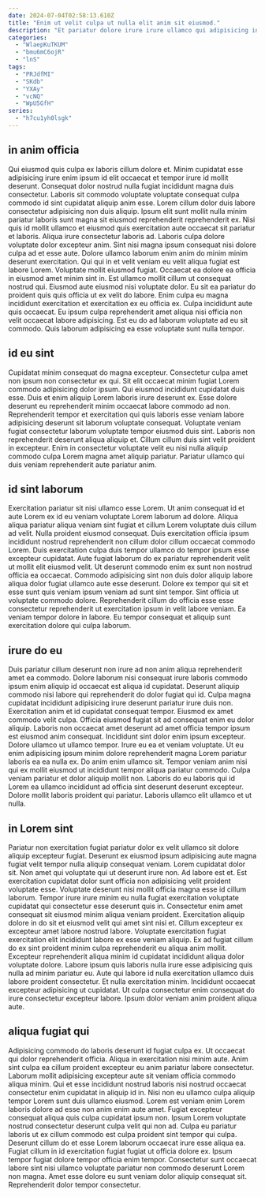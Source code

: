 ```yaml
---
date: 2024-07-04T02:58:13.610Z
title: "Enim ut velit culpa ut nulla elit anim sit eiusmod."
description: "Et pariatur dolore irure irure ullamco qui adipisicing incididunt. Eiusmod do eu aute in fugiat duis ut cillum sit sit laboris id."
categories:
  - "WlaepKuTKUM"
  - "bmu6mC6ojR"
  - "lnS"
tags:
  - "PRJdfMI"
  - "SKdb"
  - "YXAy"
  - "vcNQ"
  - "WpU5GfH"
series:
  - "h7cu1yh0lsgk"
---
```



## in anim officia

Qui eiusmod quis culpa ex laboris cillum dolore et. Minim cupidatat esse adipisicing irure enim ipsum id elit occaecat et tempor irure id mollit deserunt. Consequat dolor nostrud nulla fugiat incididunt magna duis consectetur. Laboris sit commodo voluptate voluptate consequat culpa commodo id sint cupidatat aliquip anim esse. Lorem cillum dolor duis labore consectetur adipisicing non duis aliquip. Ipsum elit sunt mollit nulla minim pariatur laboris sunt magna sit eiusmod reprehenderit reprehenderit ex. Nisi quis id mollit ullamco et eiusmod quis exercitation aute occaecat sit pariatur et laboris.
Aliqua irure consectetur laboris ad. Laboris culpa dolore voluptate dolor excepteur anim. Sint nisi magna ipsum consequat nisi dolore culpa ad et esse aute. Dolore ullamco laborum enim anim do minim minim deserunt exercitation. Qui qui in et velit veniam eu velit aliqua fugiat est labore Lorem. Voluptate mollit eiusmod fugiat. Occaecat ea dolore ea officia in eiusmod amet minim sint in. Est ullamco mollit cillum ut consequat nostrud qui.
Eiusmod aute eiusmod nisi voluptate dolor. Eu sit ea pariatur do proident quis quis officia ut ex velit do labore. Enim culpa eu magna incididunt exercitation et exercitation ex eu officia ex. Culpa incididunt aute quis occaecat. Eu ipsum culpa reprehenderit amet aliqua nisi officia non velit occaecat labore adipisicing. Est eu do ad laborum voluptate ad eu sit commodo. Quis laborum adipisicing ea esse voluptate sunt nulla tempor.

## id eu sint

Cupidatat minim consequat do magna excepteur. Consectetur culpa amet non ipsum non consectetur ex qui. Sit elit occaecat minim fugiat Lorem commodo adipisicing dolor ipsum. Qui eiusmod incididunt cupidatat duis esse.
Duis et enim aliquip Lorem laboris irure deserunt ex. Esse dolore deserunt eu reprehenderit minim occaecat labore commodo ad non. Reprehenderit tempor et exercitation qui quis laboris esse veniam labore adipisicing deserunt sit laborum voluptate consequat. Voluptate veniam fugiat consectetur laborum voluptate tempor eiusmod duis sint.
Laboris non reprehenderit deserunt aliqua aliquip et. Cillum cillum duis sint velit proident in excepteur. Enim in consectetur voluptate velit eu nisi nulla aliquip commodo culpa Lorem magna amet aliquip pariatur. Pariatur ullamco qui duis veniam reprehenderit aute pariatur anim.

## id sint laborum

Exercitation pariatur sit nisi ullamco esse Lorem. Ut anim consequat id et aute Lorem ex id eu veniam voluptate Lorem laborum ad dolore. Aliqua aliqua pariatur aliqua veniam sint fugiat et cillum Lorem voluptate duis cillum ad velit. Nulla proident eiusmod consequat. Duis exercitation officia ipsum incididunt nostrud reprehenderit non cillum dolor cillum occaecat commodo Lorem. Duis exercitation culpa duis tempor ullamco do tempor ipsum esse excepteur cupidatat.
Aute fugiat laborum do ex pariatur reprehenderit velit ut mollit elit eiusmod velit. Ut deserunt commodo enim ex sunt non nostrud officia ea occaecat. Commodo adipisicing sint non duis dolor aliquip labore aliqua dolor fugiat ullamco aute esse deserunt. Dolore ex tempor qui sit et esse sunt quis veniam ipsum veniam ad sunt sint tempor.
Sint officia ut voluptate commodo dolore. Reprehenderit cillum do officia esse esse consectetur reprehenderit ut exercitation ipsum in velit labore veniam. Ea veniam tempor dolore in labore. Eu tempor consequat et aliquip sunt exercitation dolore qui culpa laborum.

## irure do eu

Duis pariatur cillum deserunt non irure ad non anim aliqua reprehenderit amet ea commodo. Dolore laborum nisi consequat irure laboris commodo ipsum enim aliquip id occaecat est aliqua id cupidatat. Deserunt aliquip commodo nisi labore qui reprehenderit do dolor fugiat qui id. Culpa magna cupidatat incididunt adipisicing irure deserunt pariatur irure duis non. Exercitation anim et id cupidatat consequat tempor.
Eiusmod ex amet commodo velit culpa. Officia eiusmod fugiat sit ad consequat enim eu dolor aliquip. Laboris non occaecat amet deserunt ad amet officia tempor ipsum est eiusmod anim consequat. Incididunt sint dolor enim ipsum excepteur. Dolore ullamco ut ullamco tempor. Irure eu ea et veniam voluptate. Ut eu enim adipisicing ipsum minim dolore reprehenderit magna Lorem pariatur laboris ea ea nulla ex. Do anim enim ullamco sit.
Tempor veniam anim nisi qui ex mollit eiusmod ut incididunt tempor aliqua pariatur commodo. Culpa veniam pariatur et dolor aliquip mollit non. Laboris do eu laboris qui id Lorem ea ullamco incididunt ad officia sint deserunt deserunt excepteur. Dolore mollit laboris proident qui pariatur. Laboris ullamco elit ullamco et ut nulla.

## in Lorem sint

Pariatur non exercitation fugiat pariatur dolor ex velit ullamco sit dolore aliquip excepteur fugiat. Deserunt ex eiusmod ipsum adipisicing aute magna fugiat velit tempor nulla aliquip consequat veniam. Lorem cupidatat dolor sit. Non amet qui voluptate qui ut deserunt irure non. Ad labore est et. Est exercitation cupidatat dolor sunt officia non adipisicing velit proident voluptate esse. Voluptate deserunt nisi mollit officia magna esse id cillum laborum.
Tempor irure irure minim eu nulla fugiat exercitation voluptate cupidatat qui consectetur esse deserunt quis in. Consectetur enim amet consequat sit eiusmod minim aliqua veniam proident. Exercitation aliquip dolore in do sit et eiusmod velit qui amet sint nisi et. Cillum excepteur ex excepteur amet labore nostrud labore. Voluptate exercitation fugiat exercitation elit incididunt labore ex esse veniam aliquip.
Ex ad fugiat cillum do ex sint proident minim culpa reprehenderit eu aliqua anim mollit. Excepteur reprehenderit aliqua minim id cupidatat incididunt aliqua dolor voluptate dolore. Labore ipsum quis laboris nulla irure esse adipisicing quis nulla ad minim pariatur eu. Aute qui labore id nulla exercitation ullamco duis labore proident consectetur. Et nulla exercitation minim. Incididunt occaecat excepteur adipisicing ut cupidatat. Ut culpa consectetur enim consequat do irure consectetur excepteur labore. Ipsum dolor veniam anim proident aliqua aute.

## aliqua fugiat qui

Adipisicing commodo do laboris deserunt id fugiat culpa ex. Ut occaecat qui dolor reprehenderit officia. Aliqua in exercitation nisi minim aute. Anim sint culpa ea cillum proident excepteur eu anim pariatur labore consectetur.
Laborum mollit adipisicing excepteur aute sit veniam officia commodo aliqua minim. Qui et esse incididunt nostrud laboris nisi nostrud occaecat consectetur enim cupidatat in aliquip id in. Nisi non eu ullamco culpa aliquip tempor Lorem sunt duis ullamco eiusmod. Lorem est veniam enim Lorem laboris dolore ad esse non anim enim aute amet. Fugiat excepteur consequat aliqua quis culpa cupidatat ipsum non. Ipsum Lorem voluptate nostrud consectetur deserunt culpa velit qui non ad. Culpa eu pariatur laboris ut ex cillum commodo est culpa proident sint tempor qui culpa. Deserunt cillum do et esse Lorem laborum occaecat irure esse aliqua ea.
Fugiat cillum in id exercitation fugiat fugiat ut officia dolore ex. Ipsum tempor fugiat dolore tempor officia enim tempor. Consectetur sunt occaecat labore sint nisi ullamco voluptate pariatur non commodo deserunt Lorem non magna. Amet esse dolore eu sunt veniam dolor aliquip consequat sit. Reprehenderit dolor tempor consectetur.

